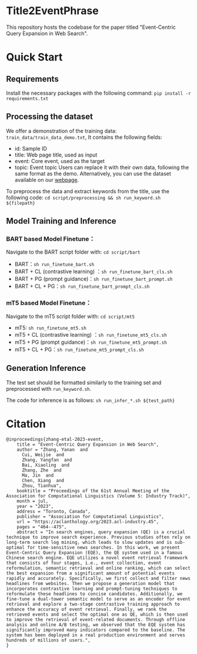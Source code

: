 # Title2EventPhrase
This repository hosts the codebase for the paper titled "Event-Centric Query Expansion in Web Search".

# Quick Start
## Requirements
Install the necessary packages with the following command:
`pip install -r requirements.txt`
## Processing the dataset
We offer a demonstration of the training data: `train_data/train_data_demo.txt`,  It contains the following fields:
- id: Sample ID
- title:  Web page title, used as input
- event: Core event, used as the target
- topic: Event topic
Users can replace it with their own data, following the same format as the demo. Alternatively, you can use the dataset available on our  [webpage](https://open-event-hub.github.io/eqe/title2eventphrase/).

To preprocess the data and extract keywords from the title, use the following code:
`cd script/preprocessing && sh run_keyword.sh ${filepath}`

## Model Training and Inference

### BART based Model Finetune：

Navigate to the BART script folder with: `cd script/bart`
- BART：`sh run_finetune_bart.sh`
- BART + CL (contrastive learning) ：`sh run_finetune_bart_cls.sh`
- BART + PG (prompt guidance)：`sh run_finetune_bart_prompt.sh`
- BART + CL + PG：`sh run_finetune_bart_prompt_cls.sh`

### mT5 based Model Finetune：

Navigate to the mT5 script folder with: `cd script/mt5`
- mT5: `sh run_finetune_mt5.sh`
- mT5 + CL (contrastive learning) ：`sh run_finetune_mt5_cls.sh`
- mT5 + PG (prompt guidance)：`sh run_finetune_mt5_prompt.sh`
- mT5 + CL + PG：`sh run_finetune_mt5_prompt_cls.sh`

## Generation Inference
The test set should be formatted similarly to the training set and preprocessed with `run_keyword.sh`.

 The code for inference is as follows: `sh run_infer_*.sh ${test_path}`
 
# Citation
```
@inproceedings{zhang-etal-2023-event,
    title = "Event-Centric Query Expansion in Web Search",
    author = "Zhang, Yanan  and
      Cui, Weijie  and
      Zhang, Yangfan  and
      Bai, Xiaoling  and
      Zhang, Zhe  and
      Ma, Jin  and
      Chen, Xiang  and
      Zhou, Tianhua",
    booktitle = "Proceedings of the 61st Annual Meeting of the Association for Computational Linguistics (Volume 5: Industry Track)",
    month = jul,
    year = "2023",
    address = "Toronto, Canada",
    publisher = "Association for Computational Linguistics",
    url = "https://aclanthology.org/2023.acl-industry.45",
    pages = "464--475",
    abstract = "In search engines, query expansion (QE) is a crucial technique to improve search experience. Previous studies often rely on long-term search log mining, which leads to slow updates and is sub-optimal for time-sensitive news searches. In this work, we present Event-Centric Query Expansion (EQE), the QE system used in a famous Chinese search engine. EQE utilizes a novel event retrieval framework that consists of four stages, i.e., event collection, event reformulation, semantic retrieval and online ranking, which can select the best expansion from a significant amount of potential events rapidly and accurately. Specifically, we first collect and filter news headlines from websites. Then we propose a generation model that incorporates contrastive learning and prompt-tuning techniques to reformulate these headlines to concise candidates. Additionally, we fine-tune a dual-tower semantic model to serve as an encoder for event retrieval and explore a two-stage contrastive training approach to enhance the accuracy of event retrieval. Finally, we rank the retrieved events and select the optimal one as QE, which is then used to improve the retrieval of event-related documents. Through offline analysis and online A/B testing, we observed that the EQE system has significantly improved many indicators compared to the baseline. The system has been deployed in a real production environment and serves hundreds of millions of users.",
}
```
